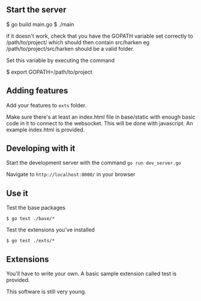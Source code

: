 Start the server
---

$ go build main.go
$ ./main

if it doesn't work, check that you have the GOPATH variable set correctly
to /path/to/project/ which should then contain src/harken
eg /path/to/project/src/harken should be a valid folder.

Set this variable by executing the command

$ export GOPATH=/path/to/project

Adding features
---

Add your features to `exts` folder.

Make sure there's at least an index.html file in base/static with enough basic
code in it to connect to the websocket. This will be done with javascript.
An example index.html is provided.

Developing with it
---

Start the development server with the command `go run dev_server.go`

Navigate to `http://localhost:8000/` in your browser

Use it
---

Test the base packages

`$ go test ./base/*`

Test the extensions you've installed

`$ go test ./exts/*`

Extensions
---

You'll have to write your own. A basic sample extension called test is provided.

This software is still very young.
